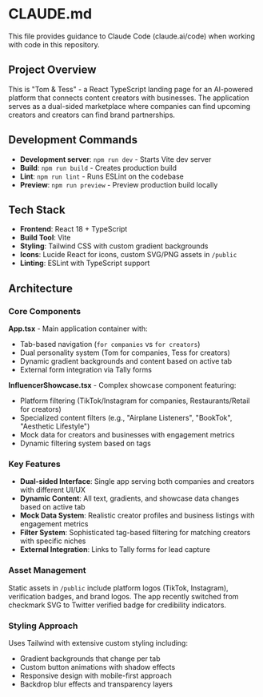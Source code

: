 # CLAUDE.md

This file provides guidance to Claude Code (claude.ai/code) when working with code in this repository.

## Project Overview

This is "Tom & Tess" - a React TypeScript landing page for an AI-powered platform that connects content creators with businesses. The application serves as a dual-sided marketplace where companies can find upcoming creators and creators can find brand partnerships.

## Development Commands

- **Development server**: `npm run dev` - Starts Vite dev server
- **Build**: `npm run build` - Creates production build
- **Lint**: `npm run lint` - Runs ESLint on the codebase
- **Preview**: `npm run preview` - Preview production build locally

## Tech Stack

- **Frontend**: React 18 + TypeScript
- **Build Tool**: Vite
- **Styling**: Tailwind CSS with custom gradient backgrounds
- **Icons**: Lucide React for icons, custom SVG/PNG assets in `/public`
- **Linting**: ESLint with TypeScript support

## Architecture

### Core Components

**App.tsx** - Main application container with:
- Tab-based navigation (`for companies` vs `for creators`)
- Dual personality system (Tom for companies, Tess for creators)
- Dynamic gradient backgrounds and content based on active tab
- External form integration via Tally forms

**InfluencerShowcase.tsx** - Complex showcase component featuring:
- Platform filtering (TikTok/Instagram for companies, Restaurants/Retail for creators)
- Specialized content filters (e.g., "Airplane Listeners", "BookTok", "Aesthetic Lifestyle")
- Mock data for creators and businesses with engagement metrics
- Dynamic filtering system based on tags

### Key Features

- **Dual-sided Interface**: Single app serving both companies and creators with different UI/UX
- **Dynamic Content**: All text, gradients, and showcase data changes based on active tab
- **Mock Data System**: Realistic creator profiles and business listings with engagement metrics
- **Filter System**: Sophisticated tag-based filtering for matching creators with specific niches
- **External Integration**: Links to Tally forms for lead capture

### Asset Management

Static assets in `/public` include platform logos (TikTok, Instagram), verification badges, and brand logos. The app recently switched from checkmark SVG to Twitter verified badge for credibility indicators.

### Styling Approach

Uses Tailwind with extensive custom styling including:
- Gradient backgrounds that change per tab
- Custom button animations with shadow effects
- Responsive design with mobile-first approach
- Backdrop blur effects and transparency layers